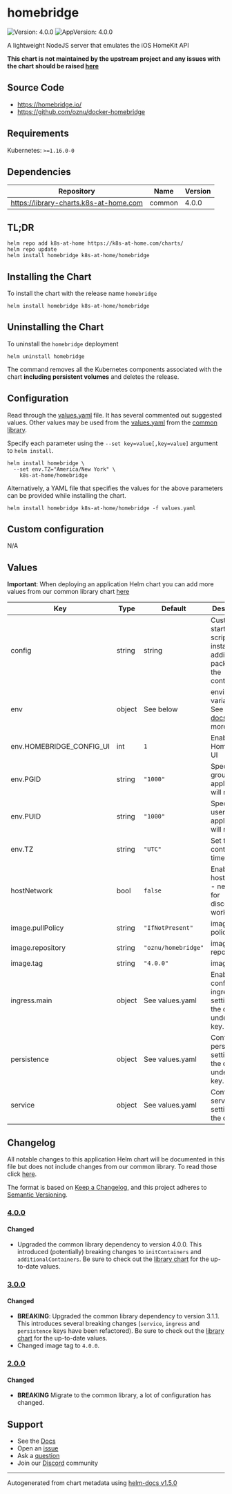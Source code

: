 # homebridge

![Version: 4.0.0](https://img.shields.io/badge/Version-4.0.0-informational?style=flat-square) ![AppVersion: 4.0.0](https://img.shields.io/badge/AppVersion-4.0.0-informational?style=flat-square)

A lightweight NodeJS server that emulates the iOS HomeKit API

**This chart is not maintained by the upstream project and any issues with the chart should be raised [here](https://github.com/k8s-at-home/charts/issues/new/choose)**

## Source Code

* <https://homebridge.io/>
* <https://github.com/oznu/docker-homebridge>

## Requirements

Kubernetes: `>=1.16.0-0`

## Dependencies

| Repository | Name | Version |
|------------|------|---------|
| https://library-charts.k8s-at-home.com | common | 4.0.0 |

## TL;DR

```console
helm repo add k8s-at-home https://k8s-at-home.com/charts/
helm repo update
helm install homebridge k8s-at-home/homebridge
```

## Installing the Chart

To install the chart with the release name `homebridge`

```console
helm install homebridge k8s-at-home/homebridge
```

## Uninstalling the Chart

To uninstall the `homebridge` deployment

```console
helm uninstall homebridge
```

The command removes all the Kubernetes components associated with the chart **including persistent volumes** and deletes the release.

## Configuration

Read through the [values.yaml](./values.yaml) file. It has several commented out suggested values.
Other values may be used from the [values.yaml](https://github.com/k8s-at-home/library-charts/tree/main/charts/stable/common/values.yaml) from the [common library](https://github.com/k8s-at-home/library-charts/tree/main/charts/stable/common).

Specify each parameter using the `--set key=value[,key=value]` argument to `helm install`.

```console
helm install homebridge \
  --set env.TZ="America/New York" \
    k8s-at-home/homebridge
```

Alternatively, a YAML file that specifies the values for the above parameters can be provided while installing the chart.

```console
helm install homebridge k8s-at-home/homebridge -f values.yaml
```

## Custom configuration

N/A

## Values

**Important**: When deploying an application Helm chart you can add more values from our common library chart [here](https://github.com/k8s-at-home/library-charts/tree/main/charts/stable/common)

| Key | Type | Default | Description |
|-----|------|---------|-------------|
| config | string | string | Custom startup.sh script to install additional packages in the container |
| env | object | See below | environment variables. See [image docs](https://github.com/oznu/docker-homebridge#parameters) for more details. |
| env.HOMEBRIDGE_CONFIG_UI | int | `1` | Enable the Homebridge UI |
| env.PGID | string | `"1000"` | Specify the group ID the application will run as |
| env.PUID | string | `"1000"` | Specify the user ID the application will run as |
| env.TZ | string | `"UTC"` | Set the container timezone |
| hostNetwork | bool | `false` | Enable hostNetwork - needed for discovery to work |
| image.pullPolicy | string | `"IfNotPresent"` | image pull policy |
| image.repository | string | `"oznu/homebridge"` | image repository |
| image.tag | string | `"4.0.0"` | image tag |
| ingress.main | object | See values.yaml | Enable and configure ingress settings for the chart under this key. |
| persistence | object | See values.yaml | Configure persistence settings for the chart under this key. |
| service | object | See values.yaml | Configures service settings for the chart. |

## Changelog

All notable changes to this application Helm chart will be documented in this file but does not include changes from our common library. To read those click [here](https://github.com/k8s-at-home/library-charts/tree/main/charts/stable/common#changelog).

The format is based on [Keep a Changelog](https://keepachangelog.com/en/1.0.0/), and this project adheres to [Semantic Versioning](https://semver.org/spec/v2.0.0.html).

### [4.0.0]

#### Changed

- Upgraded the common library dependency to version 4.0.0. This introduced (potentially) breaking changes to `initContainers` and `additionalContainers`. Be sure to check out the [library chart](https://github.com/k8s-at-home/library-charts/blob/common-4.0.0/charts/stable/common/) for the up-to-date values.

### [3.0.0]

#### Changed

- **BREAKING**: Upgraded the common library dependency to version 3.1.1. This introduces several breaking changes (`service`, `ingress` and `persistence` keys have been refactored).
  Be sure to check out the [library chart](https://github.com/k8s-at-home/library-charts/blob/common-3.1.1/charts/stable/common/) for the up-to-date values.
- Changed image tag to `4.0.0`.

### [2.0.0]

#### Changed

- **BREAKING** Migrate to the common library, a lot of configuration has changed.

[4.0.0]: #400
[3.0.0]: #300
[2.0.0]: #200

## Support

- See the [Docs](https://docs.k8s-at-home.com/our-helm-charts/getting-started/)
- Open an [issue](https://github.com/k8s-at-home/charts/issues/new/choose)
- Ask a [question](https://github.com/k8s-at-home/organization/discussions)
- Join our [Discord](https://discord.gg/sTMX7Vh) community

----------------------------------------------
Autogenerated from chart metadata using [helm-docs v1.5.0](https://github.com/norwoodj/helm-docs/releases/v1.5.0)
